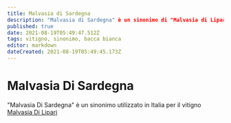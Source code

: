 ```yaml
---
title: Malvasia di Sardegna
description: "Malvasia di Sardegna" è un sinonimo di "Malvasia di Lipari"
published: true
date: 2021-08-19T05:49:47.512Z
tags: vitigno, sinonimo, bacca bianca
editor: markdown
dateCreated: 2021-08-19T05:49:45.173Z
---
```


# Malvasia Di Sardegna

"Malvasia Di Sardegna" è un sinonimo utilizzato in Italia per il vitigno [Malvasia Di Lipari](/vitigni/bacca-bianca/malvasia-di-lipari)